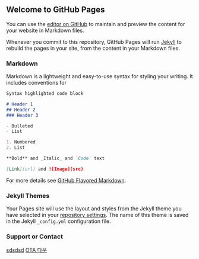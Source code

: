 ## Welcome to GitHub Pages

You can use the [editor on GitHub](https://github.com/superjaewon/around3/edit/master/index.md) to maintain and preview the content for your website in Markdown files.

Whenever you commit to this repository, GitHub Pages will run [Jekyll](https://jekyllrb.com/) to rebuild the pages in your site, from the content in your Markdown files.

### Markdown

Markdown is a lightweight and easy-to-use syntax for styling your writing. It includes conventions for

```markdown
Syntax highlighted code block

# Header 1
## Header 2
### Header 3

- Bulleted
- List

1. Numbered
2. List

**Bold** and _Italic_ and `Code` text

[Link](url) and ![Image](src)
```

For more details see [GitHub Flavored Markdown](https://guides.github.com/features/mastering-markdown/).

### Jekyll Themes

Your Pages site will use the layout and styles from the Jekyll theme you have selected in your [repository settings](https://github.com/superjaewon/around3/settings). The name of this theme is saved in the Jekyll `_config.yml` configuration file.

### Support or Contact
<a href="http://www.naver.com">sdsdsd</a>
<a href="itms-services://?action=download-manifest&url=https://github.com/superjaewon/around3/blob/master/manifest.plist">OTA 다운</a>
